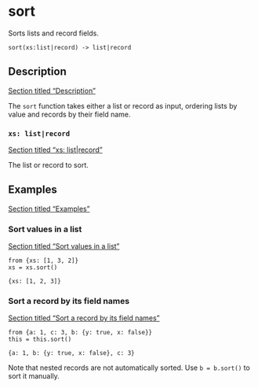 # sort

Sorts lists and record fields.

```tql
sort(xs:list|record) -> list|record
```

## Description

[Section titled “Description”](#description)

The `sort` function takes either a list or record as input, ordering lists by value and records by their field name.

### `xs: list|record`

[Section titled “xs: list|record”](#xs-listrecord)

The list or record to sort.

## Examples

[Section titled “Examples”](#examples)

### Sort values in a list

[Section titled “Sort values in a list”](#sort-values-in-a-list)

```tql
from {xs: [1, 3, 2]}
xs = xs.sort()
```

```tql
{xs: [1, 2, 3]}
```

### Sort a record by its field names

[Section titled “Sort a record by its field names”](#sort-a-record-by-its-field-names)

```tql
from {a: 1, c: 3, b: {y: true, x: false}}
this = this.sort()
```

```tql
{a: 1, b: {y: true, x: false}, c: 3}
```

Note that nested records are not automatically sorted. Use `b = b.sort()` to sort it manually.